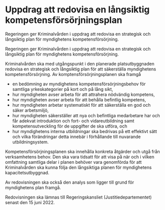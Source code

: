 # Uppdrag att redovisa en långsiktig kompetensförsörjningsplan

Regeringen ger Kriminalvården i uppdrag att redovisa en strategisk och långsiktig plan för myndighetens kompetensförsörjning.

Regeringen ger Kriminalvården i uppdrag att redovisa en strategisk och långsiktig plan för myndighetens kompetensförsörjning.

Kriminalvården ska med utgångspunkt i den planerade platsutbyggnaden redovisa en strategisk och långsiktig plan för att säkerställa myndighetens kompetensförsörjning. Av komptensförsörjningsplanen ska framgå

* en bedömning av myndighetens kompetensförsörjningsbehov för samtliga yrkeskategorier på kort och på lång sikt,
* hur myndigheten avser arbeta för att attrahera nödvändig kompetens,
* hur myndigheten avser arbeta för att behålla befintlig kompetens,
* hur myndigheten arbetar systematiskt för att säkerställa en god och säker arbetsmiljö,
* hur myndigheten säkerställer att nya och befintliga medarbetare har och får adekvat introduktion och fort- och vidareutbildning samt kompetensutveckling för de uppgifter de ska utföra, och
* hur myndighetens interna utbildningar ska bedrivas på ett effektivt sätt och vilka förändringar detta innebär i förhållande till nuvarande utbildningsystem.

Kompetensförsörjningsplanen ska innehålla konkreta åtgärder och utgå från verksamhetens behov. Den ska vara tidsatt för att visa på när och i vilken omfattning samtliga delar i planen behöver vara genomförda för att Kriminalvården ska kunna följa den långsiktiga planen för myndighetens kapacitetsutbyggnad.

Av redovisningen ska också den analys som ligger till grund för myndighetens plan framgå.

Redovisningen ska lämnas till Regeringskansliet (Justitiedepartementet) senast den 15 juni 2022.
